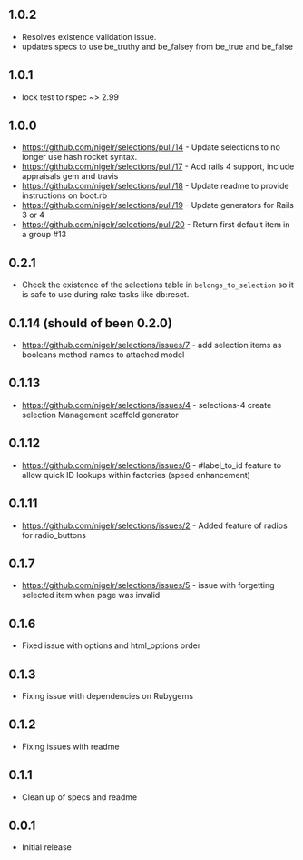 ## 1.0.2
* Resolves existence validation issue.
* updates specs to use be_truthy and be_falsey from be_true and be_false

## 1.0.1
* lock test to rspec ~> 2.99

## 1.0.0
* https://github.com/nigelr/selections/pull/14 - Update selections to no longer use hash rocket syntax.
* https://github.com/nigelr/selections/pull/17 - Add rails 4 support, include appraisals gem and travis
* https://github.com/nigelr/selections/pull/18 - Update readme to provide instructions on boot.rb 
* https://github.com/nigelr/selections/pull/19 - Update generators for Rails 3 or 4
* https://github.com/nigelr/selections/pull/20 - Return first default item in a group #13 

## 0.2.1
* Check the existence of the selections table in `belongs_to_selection` so it is safe to use during rake tasks like db:reset.

## 0.1.14 (should of been 0.2.0)
* https://github.com/nigelr/selections/issues/7 - add selection items as booleans method names to attached model

## 0.1.13

* https://github.com/nigelr/selections/issues/4 - selections-4 create selection Management scaffold generator
## 0.1.12

* https://github.com/nigelr/selections/issues/6 - #label_to_id feature to allow quick ID lookups within factories (speed enhancement)

## 0.1.11

* https://github.com/nigelr/selections/issues/2 - Added feature of radios for radio_buttons

## 0.1.7

* https://github.com/nigelr/selections/issues/5 - issue with forgetting selected item when page was invalid

## 0.1.6

* Fixed issue with options and html_options order

## 0.1.3

* Fixing issue with dependencies on Rubygems

## 0.1.2

* Fixing issues with readme

## 0.1.1

* Clean up of specs and readme

## 0.0.1

* Initial release


